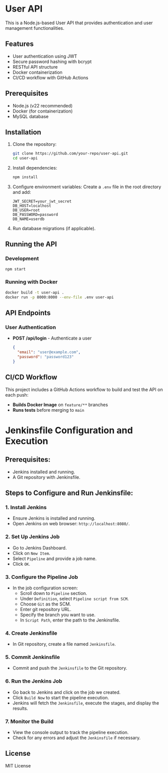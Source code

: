# User API

This is a Node.js-based User API that provides authentication and user management functionalities.

## Features
- User authentication using JWT
- Secure password hashing with bcrypt
- RESTful API structure
- Docker containerization
- CI/CD workflow with GitHub Actions

## Prerequisites
- Node.js (v22 recommended)
- Docker (for containerization)
- MySQL database

## Installation

1. Clone the repository:
   ```sh
   git clone https://github.com/your-repo/user-api.git
   cd user-api
   ```

2. Install dependencies:
   ```sh
   npm install
   ```

3. Configure environment variables:
   Create a `.env` file in the root directory and add:
   ```env
   JWT_SECRET=your_jwt_secret
   DB_HOST=localhost
   DB_USER=root
   DB_PASSWORD=password
   DB_NAME=userdb
   ```

4. Run database migrations (if applicable).

## Running the API

### Development
```sh
npm start
```

### Running with Docker
```sh
docker build -t user-api .
docker run -p 8000:8000 --env-file .env user-api
```

## API Endpoints

### User Authentication
- **POST /api/login** - Authenticate a user
  ```json
  {
    "email": "user@example.com",
    "password": "password123"
  }
  ```

## CI/CD Workflow

This project includes a GitHub Actions workflow to build and test the API on each push:
- **Builds Docker Image** on `feature/**` branches
- **Runs tests** before merging to `main`

# Jenkinsfile Configuration and Execution

## Prerequisites:
- Jenkins installed and running.
- A Git repository with Jenkinsfile.

## Steps to Configure and Run Jenkinsfile:

### 1. **Install Jenkins**
   - Ensure Jenkins is installed and running.
   - Open Jenkins on web browser: `http://localhost:8080/`.

### 2. **Set Up Jenkins Job**
   - Go to Jenkins Dashboard.
   - Click on `New Item`.
   - Select `Pipeline` and provide a job name.
   - Click `OK`.

### 3. **Configure the Pipeline Job**
   - In the job configuration screen:
     - Scroll down to `Pipeline` section.
     - Under `Definition`, select `Pipeline script from SCM`.
     - Choose `Git` as the SCM.
     - Enter git repository URL.
     - Specify the branch you want to use.
     - In `Script Path`, enter the path to the Jenkinsfile.

### 4. **Create Jenkinsfile**
   - In Git repository, create a file named `Jenkinsfile`.

### 5. **Commit Jenkinsfile**
   - Commit and push the `Jenkinsfile` to the Git repository.

### 6. **Run the Jenkins Job**
   - Go back to Jenkins and click on the job we created.
   - Click `Build Now` to start the pipeline execution.
   - Jenkins will fetch the `Jenkinsfile`, execute the stages, and display the results.

### 7. **Monitor the Build**
   - View the console output to track the pipeline execution.
   - Check for any errors and adjust the `Jenkinsfile` if necessary.

## License
MIT License

